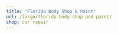 ```yaml
---
title: "Florida Body Shop & Paint"
url: /largo/florida-body-shop-and-paint/
shop: car repair
---
```

